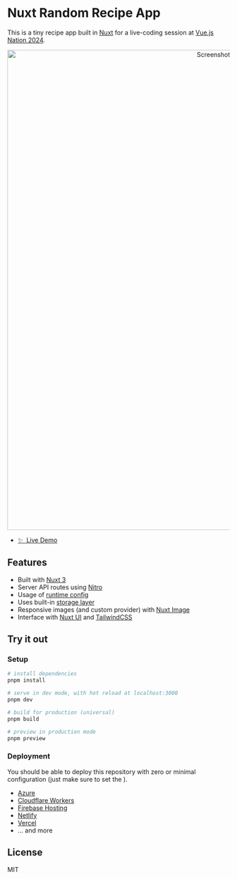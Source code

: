 # Nuxt Random Recipe App

This is a tiny recipe app built in [Nuxt](https://nuxt.com/) for a live-coding session at [Vue.js Nation 2024](https://vuejsnation.com/).

<p align="center">
  <a href="https://nuxt-spooon.vercel.app/" target="_blank">
    <img width="1090" alt="Screenshot of the random recipe app" src="https://github.com/danielroe/spooon/assets/28706372/986f39c5-a541-462d-a547-b7838685daa1">
  </a>
</p>

- [✨ &nbsp;Live Demo](https://nuxt-spooon.vercel.app/)
<!-- - [🔈 &nbsp;Talk](TBA) -->

## Features

- Built with [Nuxt 3](https://nuxt.com/)
- Server API routes using [Nitro](https://nuxt.com/docs/guide/concepts/server-engine)
- Usage of [runtime config](https://nuxt.com/docs/guide/going-further/runtime-config)
- Uses built-in [storage layer](https://nuxt.com/docs/guide/directory-structure/server#server-storage)
- Responsive images (and custom provider) with [Nuxt Image](https://image.nuxt.com/)
- Interface with [Nuxt UI](https://ui.nuxt.com/) and [TailwindCSS](https://tailwindcss.nuxtjs.org/)

## Try it out

### Setup

```bash
# install dependencies
pnpm install

# serve in dev mode, with hot reload at localhost:3000
pnpm dev

# build for production (universal)
pnpm build

# preview in production mode
pnpm preview
```

### Deployment

You should be able to deploy this repository with zero or minimal configuration (just make sure to set the ).

- [Azure](https://nuxt.com/deploy/azure)
- [Cloudflare Workers](https://nuxt.com/deploy/cloudflare)
- [Firebase Hosting](https://nuxt.com/deploy/firebase)
- [Netlify](https://nuxt.com/deploy/netlify)
- [Vercel](https://nuxt.com/deploy/vercel)
- ... and more

## License

MIT
